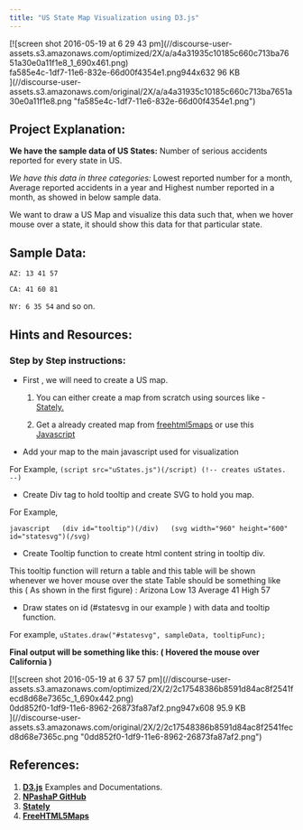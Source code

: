```yaml
---
title: "US State Map Visualization using D3.js"
---
```


<div class="lightbox-wrapper">[![screen shot 2016-05-19 at 6 29 43 pm](//discourse-user-assets.s3.amazonaws.com/optimized/2X/a/a4a31935c10185c660c713ba7651a30e0a11f1e8_1_690x461.png)

<div class="meta"><span class="filename">fa585e4c-1df7-11e6-832e-66d00f4354e1.png</span><span class="informations">944x632 96 KB</span><span class="expand"></span></div>](//discourse-user-assets.s3.amazonaws.com/original/2X/a/a4a31935c10185c660c713ba7651a30e0a11f1e8.png "fa585e4c-1df7-11e6-832e-66d00f4354e1.png") </div>

## Project Explanation:

**We have the sample data of US States:** Number of serious accidents reported for every state in US.

_We have this data in three categories:_ Lowest reported number for a month, Average reported accidents in a year and Highest number reported in a month, as showed in below sample data.

We want to draw a US Map and visualize this data such that, when we hover mouse over a state, it should show this data for that particular state.

## Sample Data:

`AZ: 13 41 57`

`CA: 41 60 81`

`NY: 6 35 54` and so on.

## Hints and Resources:

### Step by Step instructions:

*   First , we will need to create a US map.
    1.  You can either create a map from scratch using sources like - [Stately.](https://intridea.github.io/stately/)

    2.  Get a already created map from [freehtml5maps](http://freehtml5maps.com) or use this [Javascript](http://bl.ocks.org/NPashaP/raw/a74faf20b492ad377312/3513ad985b2fa93ea35f2fc864cb30540c298171/uStates.js)
*   Add your map to the main javascript used for visualization

For Example, `(script src="uStates.js")(/script) (!-- creates uStates. --)`

*   Create Div tag to hold tooltip and create SVG to hold you map.

For Example,

`javascript  
(div id="tooltip")(/div)  
(svg width="960" height="600" id="statesvg")(/svg)` 

*   Create Tooltip function to create html content string in tooltip div.

This tooltip function will return a table and this table will be shown whenever we hover mouse over the state Table should be something like this ( As shown in the first figure) : Arizona Low 13 Average 41 High 57

*   Draw states on id (#statesvg in our example ) with data and tooltip function.

For example, `uStates.draw("#statesvg", sampleData, tooltipFunc);`

**Final output will be something like this: ( Hovered the mouse over California )**

<div class="lightbox-wrapper">[![screen shot 2016-05-19 at 6 37 57 pm](//discourse-user-assets.s3.amazonaws.com/optimized/2X/2/2c17548386b8591d84ac8f2541fecd8d68e7365c_1_690x442.png)

<div class="meta"><span class="filename">0dd852f0-1df9-11e6-8962-26873fa87af2.png</span><span class="informations">947x608 95.9 KB</span><span class="expand"></span></div>](//discourse-user-assets.s3.amazonaws.com/original/2X/2/2c17548386b8591d84ac8f2541fecd8d68e7365c.png "0dd852f0-1df9-11e6-8962-26873fa87af2.png") </div>

## References:

1.  [**D3.js**](https://d3js.org) Examples and Documentations.
2.  [**NPashaP GitHub**](https://github.com/NPashaP)
3.  [**Stately**](https://intridea.github.io/stately/)
4.  [**FreeHTML5Maps**](http://freehtml5maps.com)
